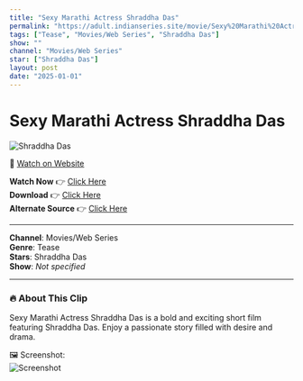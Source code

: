 ```yaml
---
title: "Sexy Marathi Actress Shraddha Das"
permalink: "https://adult.indianseries.site/movie/Sexy%20Marathi%20Actress%20Shraddha%20Das"
tags: ["Tease", "Movies/Web Series", "Shraddha Das"]
show: ""
channel: "Movies/Web Series"
star: ["Shraddha Das"]
layout: post
date: "2025-01-01"
---
```


# Sexy Marathi Actress Shraddha Das

![Shraddha Das](https://shorts.desisins.com/wp-content/uploads/2024/03/slo.jpg)

🔗 [Watch on Website](https://adult.indianseries.site/movie/Sexy%20Marathi%20Actress%20Shraddha%20Das)

**Watch Now** 👉 [Click Here](https://adult.indianseries.site/movie/Sexy%20Marathi%20Actress%20Shraddha%20Das)  
**Download** 👉 [Click Here](https://adult.indianseries.site/movie/Sexy%20Marathi%20Actress%20Shraddha%20Das)  
**Alternate Source** 👉 [Click Here](https://adult.indianseries.site/movie/Sexy%20Marathi%20Actress%20Shraddha%20Das)

---

**Channel**: Movies/Web Series  
**Genre**: Tease  
**Stars**: Shraddha Das  
**Show**: *Not specified*

---

### 🔥 About This Clip

Sexy Marathi Actress Shraddha Das is a bold and exciting short film featuring Shraddha Das. Enjoy a passionate story filled with desire and drama.
 
🖼️ Screenshot:  
![Screenshot](https://shorts.desisins.com/wp-content/uploads/2024/03/slo.jpg)
